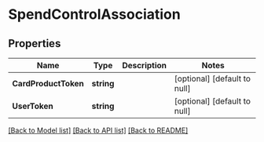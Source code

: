 # SpendControlAssociation

## Properties
Name | Type | Description | Notes
------------ | ------------- | ------------- | -------------
**CardProductToken** | **string** |  | [optional] [default to null]
**UserToken** | **string** |  | [optional] [default to null]

[[Back to Model list]](../README.md#documentation-for-models) [[Back to API list]](../README.md#documentation-for-api-endpoints) [[Back to README]](../README.md)


